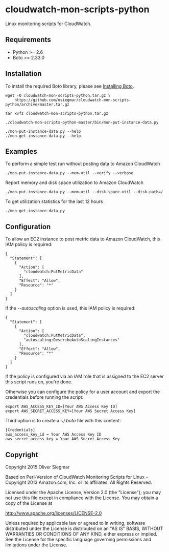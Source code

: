 cloudwatch-mon-scripts-python
=============================

Linux monitoring scripts for CloudWatch.


Requirements
------------

- Python >= 2.6
- Boto >= 2.33.0


Installation
------------

To install the required Boto library, please see [Installing Boto](http://boto.readthedocs.org/en/latest/getting_started.html#installing-boto).

    wget -O cloudwatch-mon-scripts-python.tar.gz \
        https://github.com/osiegmar/cloudwatch-mon-scripts-python/archive/master.tar.gz

    tar xvfz cloudwatch-mon-scripts-python.tar.gz

    ./cloudwatch-mon-scripts-python-master/bin/mon-put-instance-data.py

    ./mon-put-instance-data.py --help
    ./mon-get-instance-data.py --help


Examples
--------

To perform a simple test run without posting data to Amazon CloudWatch

    ./mon-put-instance-data.py --mem-util --verify --verbose

Report memory and disk space utilization to Amazon CloudWatch

    ./mon-put-instance-data.py --mem-util --disk-space-util --disk-path=/

To get utilization statistics for the last 12 hours

    ./mon-get-instance-data.py


Configuration
-------------

To allow an EC2 instance to post metric data to Amazon CloudWatch, this
IAM policy is required:

    {
      "Statement": [
        {
          "Action": [
            "cloudwatch:PutMetricData"
          ],
          "Effect": "Allow",
          "Resource": "*"
        }
      ]
    }

If the _--autoscaling_ option is used, this IAM policy is required:

    {
      "Statement": [
        {
          "Action": [
            "cloudwatch:PutMetricData",
            "autoscaling:DescribeAutoScalingInstances"
          ],
          "Effect": "Allow",
          "Resource": "*"
        }
      ]
    }

If the policy is configured via an IAM role that is assigned to the EC2
server this script runs on, you're done.

Otherwise you can configure the policy for a user account and export
the credentials before running the script:

    export AWS_ACCESS_KEY_ID=[Your AWS Access Key ID]
    export AWS_SECRET_ACCESS_KEY=[Your AWS Secret Access Key]

Third option is to create a _~/.boto_ file with this content:

    [Credentials]
    aws_access_key_id = Your AWS Access Key ID
    aws_secret_access_key = Your AWS Secret Access Key


Copyright
---------

Copyright 2015 Oliver Siegmar

Based on Perl-Version of CloudWatch Monitoring Scripts for Linux -
Copyright 2013 Amazon.com, Inc. or its affiliates. All Rights Reserved.

Licensed under the Apache License, Version 2.0 (the "License");
you may not use this file except in compliance with the License.
You may obtain a copy of the License at

http://www.apache.org/licenses/LICENSE-2.0

Unless required by applicable law or agreed to in writing, software
distributed under the License is distributed on an "AS IS" BASIS,
WITHOUT WARRANTIES OR CONDITIONS OF ANY KIND, either express or implied.
See the License for the specific language governing permissions and
limitations under the License.
